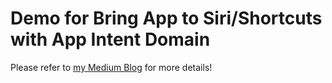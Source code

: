 # Demo for Bring App to Siri/Shortcuts with App Intent Domain

Please refer to [my Medium Blog](https://medium.com/@itsuki.enjoy/swiftui-bring-app-to-siri-shortcuts-with-app-intent-domain-2cfc0f1b13e5) for more details!